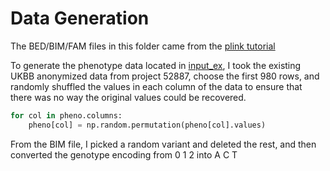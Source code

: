 # Data Generation

The BED/BIM/FAM files in this folder came from the [plink tutorial](https://zzz.bwh.harvard.edu/plink/binary.shtml)

To generate the phenotype data located in [input_ex](input_ex), I took the existing UKBB anonymized data from project 52887, choose the first 980 rows, and randomly shuffled the values in each column of the data to ensure that there was no way the original values could be recovered.

```python
for col in pheno.columns:
    pheno[col] = np.random.permutation(pheno[col].values)
```

From the BIM file, I picked a random variant and deleted the rest, and then converted the genotype encoding from 0 1 2 into A C T
